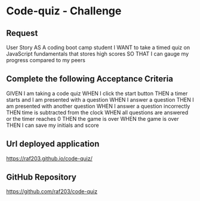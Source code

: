 # Code-quiz - Challenge

## Request
User Story
AS A coding boot camp student
I WANT to take a timed quiz on JavaScript fundamentals that stores high scores
SO THAT I can gauge my progress compared to my peers

## Complete the following Acceptance Criteria
GIVEN I am taking a code quiz
WHEN I click the start button
THEN a timer starts and I am presented with a question
WHEN I answer a question
THEN I am presented with another question
WHEN I answer a question incorrectly
THEN time is subtracted from the clock
WHEN all questions are answered or the timer reaches 0
THEN the game is over
WHEN the game is over
THEN I can save my initials and score

## Url deployed application
https://raf203.github.io/code-quiz/

## GitHub Repository
https://github.com/raf203/code-quiz